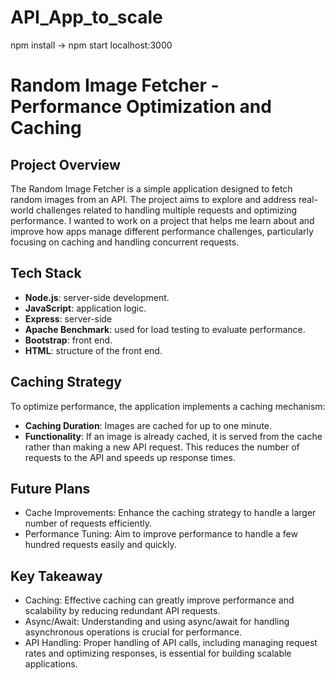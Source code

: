 # API_App_to_scale
npm install -> npm start
localhost:3000


# Random Image Fetcher - Performance Optimization and Caching

## Project Overview

The Random Image Fetcher is a simple application designed to fetch random images from an API. The project aims to explore and address real-world challenges related to handling multiple requests and optimizing performance. I wanted to work on a project that helps me learn about and improve how apps manage different performance challenges, particularly focusing on caching and handling concurrent requests.




## Tech Stack

- **Node.js**: server-side development.
- **JavaScript**: application logic.
- **Express**: server-side
- **Apache Benchmark**:  used for load testing to evaluate performance.
- **Bootstrap**:  front end.
- **HTML**: structure of the front end.

## Caching Strategy

To optimize performance, the application implements a caching mechanism:
- **Caching Duration**: Images are cached for up to one minute.
- **Functionality**: If an image is already cached, it is served from the cache rather than making a new API request. This reduces the number of requests to the API and speeds up response times.


## Future Plans
- Cache Improvements: Enhance the caching strategy to handle a larger number of requests efficiently.
- Performance Tuning: Aim to improve performance to handle a few hundred requests easily and quickly.
## Key Takeaway
- Caching: Effective caching can greatly improve performance and scalability by reducing redundant API requests.
- Async/Await: Understanding and using async/await for handling asynchronous operations is crucial for performance.
- API Handling: Proper handling of API calls, including managing request rates and optimizing responses, is essential for building scalable applications.


